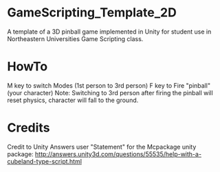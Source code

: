 GameScripting_Template_2D
=========================

A template of a 3D pinball game implemented in Unity for student use in Northeastern Universities Game Scripting class.

HowTo
=========================

M key to switch Modes (1st person to 3rd person)
F key to Fire "pinball" (your character)
Note: Switching to 3rd person after firing the pinball will reset physics, character will fall to the ground.

Credits
=========================
Credit to Unity Answers user "Statement" for the Mcpackage unity package:
http://answers.unity3d.com/questions/55535/help-with-a-cubeland-type-script.html
